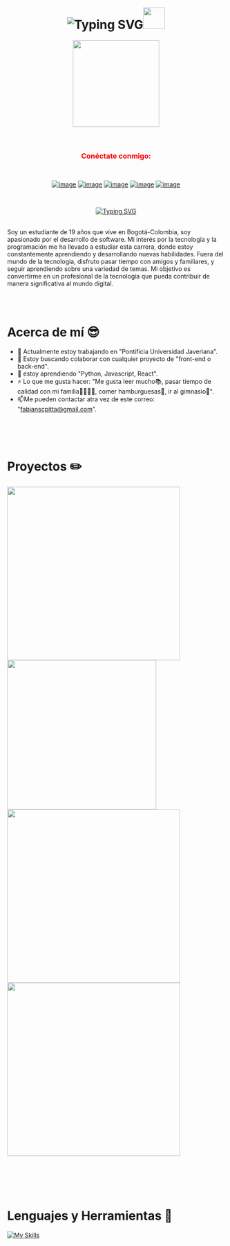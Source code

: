 <div align="center">
<h1 href="https://git.io/typing-svg"><img src="https://readme-typing-svg.herokuapp.com?font=Fira+Code&size=25&pause=1000&random=false&width=240&lines=Hola%2C+Soy+Fabian" alt="Typing SVG" /><img height="50"  src="https://emoji.gg/assets/emoji/7333-parrotdance.gif"></h1>
</div>

<div align="center">
<img height="200" src="https://media.giphy.com/media/v1.Y2lkPTc5MGI3NjExNW5uang5OTE0dm1obG5mMWIwYzh1eG0xODRoNTM4NHZtZGxnb24wZiZlcD12MV9pbnRlcm5hbF9naWZfYnlfaWQmY3Q9Zw/du3J3cXyzhj75IOgvA/giphy.gif"> 
</div>
<br><br>
<h3 align="center" style="color: #F70000;">Conéctate conmigo:</h3>


<div align="center">
<br>
  
[![image](https://img.shields.io/badge/LinkedIn-0077B5?style=for-the-badge&logo=linkedin&logoColor=white)](https://www.linkedin.com/in/fabian-carvajal-793b0b2b9/)
[![image](https://img.shields.io/badge/Instagram-D14836?style=for-the-badge&logo=instagram&logoColor=white)](https://www.instagram.com/fabian_stiven44/)
[![image](https://img.shields.io/badge/Twitter-1DA1F2?style=for-the-badge&logo=twitter&logoColor=white)](https://twitter.com/fatbalugalol)
[![image](https://img.shields.io/badge/Gmail-D14836?style=for-the-badge&logo=gmail&logoColor=white)](mailto:fabianscpitta@gmail.com)
[![image](https://img.shields.io/badge/Discord-1DA1F2?style=for-the-badge&logo=discord&logoColor=white)](https://twitter.com/fatbalugalol)
</div>
<br>
<p align="center">
  <a href="https://git.io/typing-svg"><img src="https://readme-typing-svg.herokuapp.com?font=Fira+Code&pause=1000&color=F70000&random=false&width=300&lines=Desarrollador+de+software;Manejo+de+bases+de+datos" alt="Typing SVG" /></a>
</p>
<br>
Soy un estudiante de 19 años que vive en Bogotá-Colombia, soy apasionado por el desarrollo de software. Mi interés por la tecnología y la programación me ha llevado a estudiar esta carrera, donde estoy constantemente aprendiendo y desarrollando nuevas habilidades. Fuera del mundo de la tecnología, disfruto pasar tiempo con amigos y familiares, y seguir aprendiendo sobre una variedad de temas. Mi objetivo es convertirme en un profesional de la tecnología que pueda contribuir de manera significativa al mundo digital.


<br><br>
<h1>Acerca de mí 😎</h1>

- 👔 Actualmente estoy trabajando en "Pontificia Universidad Javeriana".
- 🤝 Estoy buscando colaborar con cualquier proyecto de "front-end o back-end".
- 📖 estoy aprendiendo "Python, Javascript, React".
- ⚡ Lo que me gusta hacer: "Me gusta leer mucho📚, pasar tiempo de calidad con mi familia👨‍👩‍👧‍👦, comer hamburguesas🍔, ir al gimnasio💪".
- 📫Me pueden contactar atra vez de este correo: "fabianscpitta@gmail.com".

<br><br><br>
<h1>Proyectos ✏️</h1>



<a href="https://github.com/Fabianscpitta/Mybog">
  <img src="https://github-readme-stats.vercel.app/api/pin/?username=Fabianscpitta&repo=Mybog&theme=blueberry" width="400" />
</a>  

<a href="https://github.com/Fabianscpitta/Reservas_hoteles">
  <img src="https://github-readme-stats.vercel.app/api/pin/?username=Fabianscpitta&repo=Reservas_hoteles&theme=blueberry" width="345" />
</a>
<a href="https://github.com/Fabianscpitta/Proyecto_Musica">
  <img src="https://github-readme-stats.vercel.app/api/pin/?username=Fabianscpitta&repo=Proyecto_Musica&theme=blueberry" width="400" />
</a>
<a href="https://github.com/Fabianscpitta/Certificados_PDF">
  <img src="https://github-readme-stats.vercel.app/api/pin/?username=Fabianscpitta&repo=Certificados_PDF&theme=blueberry" width="400" />
</a>









<br><br><br><br>
<div>
<h1>Lenguajes y Herramientas 🤖</h1>


[![My Skills](https://skillicons.dev/icons?i=js,html,css,php,py,mongodb,mysql,vscode,github,figma,discord)](https://skillicons.dev)

</div>
